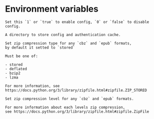 # Environment variables

```{option} MANGADEXDL_CONFIG_ENABLED [1 or 0, true or false]
Set this `1` or `true` to enable config, `0` or `false` to disable config.
```

```{option} MANGADEXDL_CONFIG_PATH
A directory to store config and authentication cache.
```

```{option} MANGADEXDL_ZIP_COMPRESSION_TYPE
Set zip compression type for any `cbz` and `epub` formats, 
by default it setted to `stored`

Must be one of:

- stored
- deflated
- bzip2
- lzma

For more information, see https://docs.python.org/3/library/zipfile.html#zipfile.ZIP_STORED
```

```{option} MANGADEXDL_ZIP_COMPRESSION_LEVEL
Set zip compression level for any `cbz` and `epub` formats.

For more information about each levels zip compression, 
see https://docs.python.org/3/library/zipfile.html#zipfile.ZipFile
```
